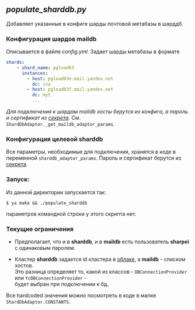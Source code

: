 ## *populate_sharddb.py*

Добавляет указанные в конфиге шарды почтовой метабазы в шарддб.

### Конфигурация шардов maildb

Описывается в файле _config.yml_. Задает шарды метабазы в формате

```yaml
shards:
    - shard_name: pgload03
      instances:
        - host: pgload03e.mail.yandex.net
          dc: iva
        - host: pgload03f.mail.yandex.net
          dc: myt
          ...
```

_Для подключения к шардам maildb хосты берутся из конфига, а пароль и сертификат из [секрета](https://yav.yandex-team.ru/secret/sec-01e734b46bpyqt75y1tpkemdx2/explore/versions)._
См. `ShardDbAdaptor._get_maildb_adaptor_params`.

### Конфигурация целевой sharddb

Все параметры, необходимые для подключения, хранятся в коде в переменной `sharddb_adaptor_params`.
Пароль и сертификат берутся из
[секрета](https://yav.yandex-team.ru/secret/sec-01e734b46bpyqt75y1tpkemdx2/explore/versions).

### Запуск:

Из данной директории запускается так:

```
$ ya make && ./populate_sharddb
```

параметров командной строки у этого скрипта нет.

### Текущие ограничения

* Предполагает, что и в **sharddb**, и в **maildb** есть пользователь **sharpei** с одинаковым паролем.

* Кластер **sharddb** задается id кластера в [облаке](https://yc.yandex-team.ru/), а **maildb** - списком хостов. \
Это разница определяет то, какой из классов - `DBConnectionProvider` или `YcDBConnectionProvider` - \
будет выбран при подключении к бд.

Все hardcoded значения можно посмотреть в коде в мапке `ShardDbAdaptor.CONSTANTS`.

